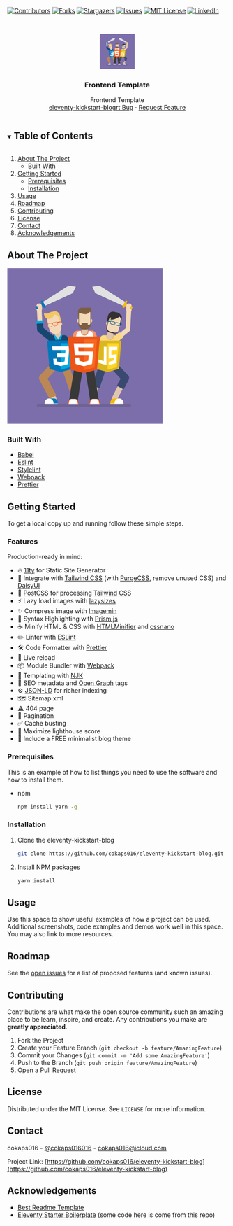 <!--
*** To avoid retyping too much info. Do a search and replace for the following:
*** cokaps016, eleventy-kickstart-blog, twitter_handle, cokaps016@icloud.com, Frontend Template, project_description
-->

<!-- PROJECT SHIELDS -->
<!--
*** I'm using markdown "reference style" links for readability.
*** Reference links are enclosed in brackets [ ] instead of parentheses ( ).
*** See the bottom of this document for the declaration of the reference variables
*** for contributors-url, forks-url, etc. This is an optional, concise syntax you may use.
*** https://www.markdownguide.org/basic-syntax/#reference-style-links
-->
<!-- markdownlint-disable MD041 MD033 MD030-->

[![Contributors][contributors-shield]][contributors-url]
[![Forks][forks-shield]][forks-url]
[![Stargazers][stars-shield]][stars-url]
[![Issues][issues-shield]][issues-url]
[![MIT License][license-shield]][license-url]
[![LinkedIn][linkedin-shield]][linkedin-url]

<!-- PROJECT LOGO -->
<br />
<p align="center">
  <a href="https://github.com/cokaps016/eleventy-kickstart-blog">
    <img src="logo.jpg" alt="Logo" width="80" height="80">
  </a>

  <h3 align="center">Frontend Template</h3>

  <p align="center">
    Frontend Template
    <br />
    <a href="https://github.com/cokaps016/eleventy-kickstart-blog/issues">eleventy-kickstart-blogrt Bug</a>
    ·
    <a href="https://github.com/cokaps016/eleventy-kickstart-blog/issues">Request Feature</a>
  </p>
</p>

<!-- TABLE OF CONTENTS -->
<details open="open">
  <summary><h2 style="display: inline-block">Table of Contents</h2></summary>
  <ol>
    <li>
      <a href="#about-the-project">About The Project</a>
      <ul>
        <li><a href="#built-with">Built With</a></li>
      </ul>
    </li>
    <li>
      <a href="#getting-started">Getting Started</a>
      <ul>
        <li><a href="#prerequisites">Prerequisites</a></li>
        <li><a href="#installation">Installation</a></li>
      </ul>
    </li>
    <li><a href="#usage">Usage</a></li>
    <li><a href="#roadmap">Roadmap</a></li>
    <li><a href="#contributing">Contributing</a></li>
    <li><a href="#license">License</a></li>
    <li><a href="#contact">Contact</a></li>
    <li><a href="#acknowledgements">Acknowledgements</a></li>
  </ol>
</details>

<!-- ABOUT THE PROJECT -->

## About The Project

![Product Name Screen Shot](logo.jpg)

### Built With

-   [Babel](https://babeljs.io/)
-   [Eslint](https://eslint.org/)
-   [Stylelint](https://stylelint.io/)
-   [Webpack](https://webpack.js.org/)
-   [Prettier](https://prettier.io/)

<!-- GETTING STARTED -->

## Getting Started

To get a local copy up and running follow these simple steps.

### Features

Production-ready in mind:

-   🔥 [11ty](https://www.11ty.dev) for Static Site Generator
-   🎨 Integrate with [Tailwind CSS](https://tailwindcss.com) (with [PurgeCSS](https://purgecss.com), remove unused CSS) and [DaisyUI](https://daisyui.com/)
-   💅 [PostCSS](https://postcss.org) for processing [Tailwind CSS](https://tailwindcss.com)
-   ⚡️ Lazy load images with [lazysizes](https://github.com/aFarkas/lazysizes)
-   ✨ Compress image with [Imagemin](https://github.com/imagemin/imagemin)
-   🎈 Syntax Highlighting with [Prism.js](https://prismjs.com)
-   ☕ Minify HTML & CSS with [HTMLMinifier](https://www.npmjs.com/package/html-minifier) and [cssnano](https://cssnano.co)
-   ✏️ Linter with [ESLint](https://eslint.org)
-   🛠 Code Formatter with [Prettier](https://prettier.io)
-   💨 Live reload
-   📦 Module Bundler with [Webpack](https://webpack.js.org)
-   🦊 Templating with <!--[EJS](https://ejs.co) and--> [NJK](https://mozilla.github.io/nunjucks/templating.html)
-   🤖 SEO metadata and [Open Graph](https://ogp.me/) tags
-   ⚙️ [JSON-LD](https://developers.google.com/search/docs/guides/intro-structured-data) for richer indexing
-   🗺 Sitemap.xml
-   ⚠️ 404 page
-   📖 Pagination
-   ✅ Cache busting
-   💯 Maximize lighthouse score
-   🌈 Include a FREE minimalist blog theme
<!-- -   🗒 Netlify CMS (optional) -->

### Prerequisites

This is an example of how to list things you need to use the software and how to install them.

-   npm

    ```sh
    npm install yarn -g
    ```

### Installation

1. Clone the eleventy-kickstart-blog

    ```sh
    git clone https://github.com/cokaps016/eleventy-kickstart-blog.git
    ```

2. Install NPM packages

    ```sh
    yarn install
    ```

<!-- USAGE EXAMPLES -->

## Usage

Use this space to show useful examples of how a project can be used. Additional screenshots, code examples and demos work well in this space. You may also link to more resources.

## Roadmap

See the [open issues](https://github.com/cokaps016/eleventy-kickstart-blog/issues) for a list of proposed features (and known issues).

<!-- CONTRIBUTING -->

## Contributing

Contributions are what make the open source community such an amazing place to be learn, inspire, and create. Any contributions you make are **greatly appreciated**.

1. Fork the Project
2. Create your Feature Branch (`git checkout -b feature/AmazingFeature`)
3. Commit your Changes (`git commit -m 'Add some AmazingFeature'`)
4. Push to the Branch (`git push origin feature/AmazingFeature`)
5. Open a Pull Request

<!-- LICENSE -->

## License

Distributed under the MIT License. See `LICENSE` for more information.

<!-- CONTACT -->

## Contact

cokaps016 - [@cokaps016016](https://twitter.com/cokaps016016) - cokaps016@icloud.com

Project Link: [https://github.com/cokaps016/eleventy-kickstart-blog](https://github.com/cokaps016/eleventy-kickstart-blog)

<!-- ACKNOWLEDGEMENTS -->

## Acknowledgements

-   [Best Readme Template](https://github.com/othneildrew/Best-README-Template)
-   [Eleventy Starter Boilerplate](https://github.com/ixartz/Eleventy-Starter-Boilerplate) (some code here is come from this repo)
    <!-- MARKDOWN LINKS & IMAGES -->
    <!-- https://www.markdownguide.org/basic-syntax/#reference-style-links -->

[contributors-shield]: https://img.shields.io/github/contributors/cokaps016/eleventy-kickstart-blog.svg?style=for-the-badge
[contributors-url]: https://github.com/cokaps016/eleventy-kickstart-blog/graphs/contributors
[forks-shield]: https://img.shields.io/github/forks/cokaps016/eleventy-kickstart-blog.svg?style=for-the-badge
[forks-url]: https://github.com/cokaps016/eleventy-kickstart-blog/network/members
[stars-shield]: https://img.shields.io/github/stars/cokaps016/eleventy-kickstart-blog.svg?style=for-the-badge
[stars-url]: https://github.com/cokaps016/eleventy-kickstart-blog/stargazers
[issues-shield]: https://img.shields.io/github/issues/cokaps016/eleventy-kickstart-blog.svg?style=for-the-badge
[issues-url]: https://github.com/cokaps016/eleventy-kickstart-blog/issues
[license-shield]: https://img.shields.io/github/license/cokaps016/eleventy-kickstart-blog.svg?style=for-the-badge
[license-url]: https://github.com/cokaps016/eleventy-kickstart-blog/blob/master/LICENSE.txt
[linkedin-shield]: https://img.shields.io/badge/-LinkedIn-black.svg?style=for-the-badge&logo=linkedin&colorB=555
[linkedin-url]: https://linkedin.com/in/cokaps016
